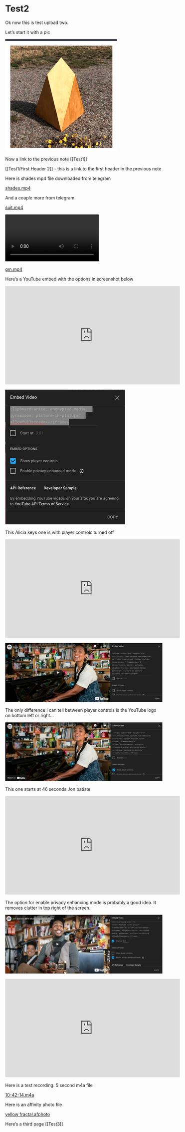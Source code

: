 # Test2

Ok now this is test upload two.

Let’s start it with a pic

![](Test2/F374DD5E-5332-4BA9-BCBC-75B5BD813DD1.png)

Now a link to the previous note [[Test1]]


[[Test1/First Header 2]] - this is a link to the first header in the previous note





Here is shades mp4 file downloaded from telegram

<a href='shades.mp4'>shades.mp4</a>

[](Test2/shades.mp4)

And a couple more from telegram 

<a href='suit.mp4'>suit.mp4</a>


![](Test2/suit.mp4)


<a href='gm.mp4'>gm.mp4</a>



Here’s a YouTube embed with the options in screenshot below

<iframe width="560" height="315" src="https://www.youtube.com/embed/DT5RAoXVXE4" title="YouTube video player" frameborder="0" allow="accelerometer; autoplay; clipboard-write; encrypted-media; gyroscope; picture-in-picture" allowfullscreen></iframe>


![](Test2/0F4B0623-8AEC-4116-AB4C-E5BC96624EA3.png)



This Alicia keys one is with player controls turned off

<iframe width="560" height="315" src="https://www.youtube.com/embed/uwUt1fVLb3E?controls=0" title="YouTube video player" frameborder="0" allow="accelerometer; autoplay; clipboard-write; encrypted-media; gyroscope; picture-in-picture" allowfullscreen></iframe>

![](Test2/9D56C8AC-C446-499D-B955-4EE485950A5C.png)

The only difference I can tell between player controls is the YouTube logo on bottom left or right…

![](Test2/34354072-22A6-4015-A945-32B5F1DE7777.png)


This one starts at 46 seconds Jon batiste

<iframe width="560" height="315" src="https://www.youtube.com/embed/ze4xcmBFvaE?start=46" title="YouTube video player" frameborder="0" allow="accelerometer; autoplay; clipboard-write; encrypted-media; gyroscope; picture-in-picture" allowfullscreen></iframe>




The option for enable privacy enhancing mode is probably a good idea. It removes clutter in top right of the screen.

![](Test2/0B679BF4-5816-464F-88E2-61DA3010693E.png)






<iframe width="560" height="315" src="https://www.youtube-nocookie.com/embed/ze4xcmBFvaE?controls=0&amp;start=46" title="YouTube video player" frameborder="0" allow="accelerometer; autoplay; clipboard-write; encrypted-media; gyroscope; picture-in-picture" allowfullscreen></iframe>



Here is a test recording. 5 second m4a file


<a href='10-42-14.m4a'>10-42-14.m4a</a>




Here is an affinity photo file

<a href='yellow%20fractal.afphoto'>yellow fractal.afphoto</a>




Here’s a third page [[Test3]]

